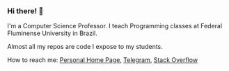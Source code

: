 ### Hi there! 👋

I'm a Computer Science Professor. I teach Programming classes at Federal Fluminense University in Brazil.

Almost all my repos are code I expose to my students.

How to reach me: [Personal Home Page](http://www.ic.uff.br/~bazilio/), [Telegram](@carlosbazilio), [Stack Overflow](https://stackoverflow.com/users/4142878/carlos-bazilio)

<!--
**carlosbazilio/carlosbazilio** is a ✨ _special_ ✨ repository because its `README.md` (this file) appears on your GitHub profile.

Here are some ideas to get you started:

- 🔭 I’m currently working on ...
- 🌱 I’m currently learning ...
- 👯 I’m looking to collaborate on ...
- 🤔 I’m looking for help with ...
- 💬 Ask me about ...
- 📫 How to reach me: ...
- 😄 Pronouns: ...
- ⚡ Fun fact: ...
-->
